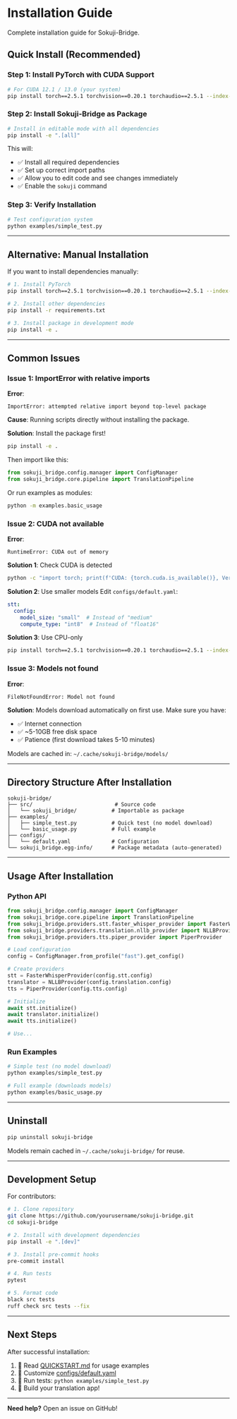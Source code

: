 # Installation Guide

Complete installation guide for Sokuji-Bridge.

## Quick Install (Recommended)

### Step 1: Install PyTorch with CUDA Support

```bash
# For CUDA 12.1 / 13.0 (your system)
pip install torch==2.5.1 torchvision==0.20.1 torchaudio==2.5.1 --index-url https://download.pytorch.org/whl/cu121
```

### Step 2: Install Sokuji-Bridge as Package

```bash
# Install in editable mode with all dependencies
pip install -e ".[all]"
```

This will:
- ✅ Install all required dependencies
- ✅ Set up correct import paths
- ✅ Allow you to edit code and see changes immediately
- ✅ Enable the `sokuji` command

### Step 3: Verify Installation

```bash
# Test configuration system
python examples/simple_test.py
```

---

## Alternative: Manual Installation

If you want to install dependencies manually:

```bash
# 1. Install PyTorch
pip install torch==2.5.1 torchvision==0.20.1 torchaudio==2.5.1 --index-url https://download.pytorch.org/whl/cu121

# 2. Install other dependencies
pip install -r requirements.txt

# 3. Install package in development mode
pip install -e .
```

---

## Common Issues

### Issue 1: ImportError with relative imports

**Error**:
```
ImportError: attempted relative import beyond top-level package
```

**Cause**: Running scripts directly without installing the package.

**Solution**: Install the package first!
```bash
pip install -e .
```

Then import like this:
```python
from sokuji_bridge.config.manager import ConfigManager
from sokuji_bridge.core.pipeline import TranslationPipeline
```

Or run examples as modules:
```bash
python -m examples.basic_usage
```

### Issue 2: CUDA not available

**Error**:
```
RuntimeError: CUDA out of memory
```

**Solution 1**: Check CUDA is detected
```bash
python -c "import torch; print(f'CUDA: {torch.cuda.is_available()}, Version: {torch.version.cuda}')"
```

**Solution 2**: Use smaller models
Edit `configs/default.yaml`:
```yaml
stt:
  config:
    model_size: "small"  # Instead of "medium"
    compute_type: "int8"  # Instead of "float16"
```

**Solution 3**: Use CPU-only
```bash
pip install torch==2.5.1 torchvision==0.20.1 torchaudio==2.5.1 --index-url https://download.pytorch.org/whl/cpu
```

### Issue 3: Models not found

**Error**:
```
FileNotFoundError: Model not found
```

**Solution**: Models download automatically on first use. Make sure you have:
- ✅ Internet connection
- ✅ ~5-10GB free disk space
- ✅ Patience (first download takes 5-10 minutes)

Models are cached in: `~/.cache/sokuji-bridge/models/`

---

## Directory Structure After Installation

```
sokuji-bridge/
├── src/                          # Source code
│   └── sokuji_bridge/           # Importable as package
├── examples/
│   ├── simple_test.py           # Quick test (no model download)
│   └── basic_usage.py           # Full example
├── configs/
│   └── default.yaml             # Configuration
└── sokuji_bridge.egg-info/      # Package metadata (auto-generated)
```

---

## Usage After Installation

### Python API

```python
from sokuji_bridge.config.manager import ConfigManager
from sokuji_bridge.core.pipeline import TranslationPipeline
from sokuji_bridge.providers.stt.faster_whisper_provider import FasterWhisperProvider
from sokuji_bridge.providers.translation.nllb_provider import NLLBProvider
from sokuji_bridge.providers.tts.piper_provider import PiperProvider

# Load configuration
config = ConfigManager.from_profile("fast").get_config()

# Create providers
stt = FasterWhisperProvider(config.stt.config)
translator = NLLBProvider(config.translation.config)
tts = PiperProvider(config.tts.config)

# Initialize
await stt.initialize()
await translator.initialize()
await tts.initialize()

# Use...
```

### Run Examples

```bash
# Simple test (no model download)
python examples/simple_test.py

# Full example (downloads models)
python examples/basic_usage.py
```

---

## Uninstall

```bash
pip uninstall sokuji-bridge
```

Models remain cached in `~/.cache/sokuji-bridge/` for reuse.

---

## Development Setup

For contributors:

```bash
# 1. Clone repository
git clone https://github.com/yourusername/sokuji-bridge.git
cd sokuji-bridge

# 2. Install with development dependencies
pip install -e ".[dev]"

# 3. Install pre-commit hooks
pre-commit install

# 4. Run tests
pytest

# 5. Format code
black src tests
ruff check src tests --fix
```

---

## Next Steps

After successful installation:

1. 📖 Read [QUICKSTART.md](./QUICKSTART.md) for usage examples
2. 🔧 Customize [configs/default.yaml](./configs/default.yaml)
3. 🧪 Run tests: `python examples/simple_test.py`
4. 🚀 Build your translation app!

---

**Need help?** Open an issue on GitHub!
